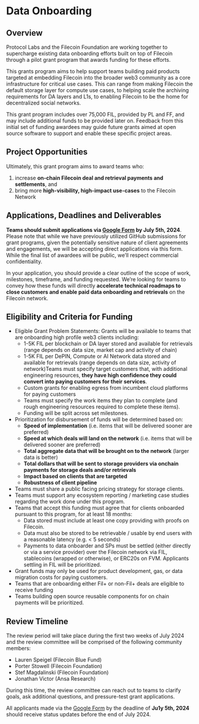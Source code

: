 # Data Onboarding

## Overview
Protocol Labs and the Filecoin Foundation are working together to supercharge existing data onboarding efforts built on top of Filecoin through a pilot grant program that awards funding for these efforts.

This grants program aims to help support teams building paid products targeted at embedding Filecoin into the broader web3 community as a core infrastructure for critical use cases. This can range from making Filecoin the default storage layer for compute use cases, to helping scale the archiving requirements for DA layers and L1s, to enabling Filecoin to be the home for decentralized social networks. 


This grant program includes over 75,000 FIL, provided by PL and FF, and may include additional funds to be provided later on. Feedback from this initial set of funding awardees may guide future grants aimed at open source software to support and enable these specific project areas.

## Project Opportunities
Ultimately, this grant program aims to award teams who: 

1) increase **on-chain Filecoin deal and retrieval payments and settlements**, and
2) bring more **high-visibility, high-impact use-cases** to the Filecoin Network

## Applications, Deadlines and Deliverables 
**Teams should submit applications via [Google Form](https://docs.google.com/forms/d/e/1FAIpQLSeS089zv_4umhrNwZg3lrDUbSMhJW7ghwqHxSAvyZ42PPY5hQ/viewform) by July 5th, 2024**. Please note that while we have previously utilized GitHub submissions for grant programs, given the potentially sensitive nature of client agreements and engagements, we will be accepting direct applications via this form. While the final list of awardees will be public, we’ll respect commercial confidentiality.

In your application, you should provide a clear outline of the scope of work, milestones, timeframe, and funding requested. We’re looking for teams to convey how these funds will directly **accelerate technical roadmaps to close customers and enable paid data onboarding and retrievals** on the Filecoin network. 

## Eligibility and Criteria for Funding
- Eligible Grant Problem Statements: Grants will be available to teams that are onboarding high profile web3 clients including:
   - 1-5K FIL per blockchain or DA layer stored and available for retrievals (range depends on data size, market cap and activity of chain)
   - 1-5K FIL per DePIN, Compute or AI Network data stored and available for retrievals (range depends on data size, activity of network)Teams must specify target customers that, with additional engineering resources, **they have high confidence they could convert into paying customers for their services**. 
   - Custom grants for enabling egress from incumbent cloud platforms for paying customers
   - Teams must specify the work items they plan to complete (and rough engineering resources required to complete these items). 
   - Funding will be split across set milestones. 
- Prioritization for disbursement of funds will be determined based on:
   - **Speed of implementation** (i.e. items that will be delivered sooner are preferred)
   - **Speed at which deals will land on the network** (i.e. items that will be delivered sooner are preferred)
   - **Total aggregate data that will be brought on to the network** (larger data is better)
   - **Total dollars that will be sent to storage providers via onchain payments for storage deals and/or retrievals**
   - **Impact based on clients that are targeted**
   - **Robustness of client pipeline**
- Teams must share a public facing pricing strategy for storage clients. 
- Teams must support any ecosystem reporting / marketing case studies regarding the work done under this program.
- Teams that accept this funding must agree that for clients onboarded pursuant to this program, for at least 18 months: 
   - Data stored must include at least one copy providing with proofs on Filecoin.
   - Data must also be stored to be retrievable / usable by end users with a reasonable latency (e.g. < 5 seconds)
   - Payments to data onboarder and SPs must be settled (either directly or via a service provider) over the Filecoin network via FIL, stablecoins (wrapped or otherwise), or ERC20s on FVM. Applicants settling in FIL will be prioritized.
- Grant funds may only be used for product development, gas, or data migration costs for paying customers.
- Teams that are onboarding either Fil+ or non-Fil+ deals are eligible to receive funding
- Teams building open source reusable components for on chain payments will be prioritized.

## Review Timeline
The review period will take place during the first two weeks of July 2024 and the review committee will be comprised of the following community members: 

- Lauren Speigel (Filecoin Blue Fund)
- Porter Stowell (Filecoin Foundation)
- Stef Magdalinski (Filecoin Foundation)
- Jonathan Victor (Ansa Research)

During this time, the review committee can reach out to teams to clarify goals, ask additional questions, and pressure-test grant applications. 

All applicants made via the [Google Form](https://docs.google.com/forms/d/e/1FAIpQLSeS089zv_4umhrNwZg3lrDUbSMhJW7ghwqHxSAvyZ42PPY5hQ/viewform) by the deadline of **Ju1y 5th, 2024** should receive status updates before the end of July 2024.
